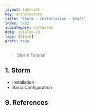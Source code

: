 ```yaml
---
layout: tutorial
key: architecture
title: "Storm - Installation - Draft"
index: 3782
subcategory: softwares
date: 2018-08-10
tags: [Storm]
draft: true
---
```


> Storm Tutorial

## 1. Storm
* Installation
* Basic Configuration


## 9. References

